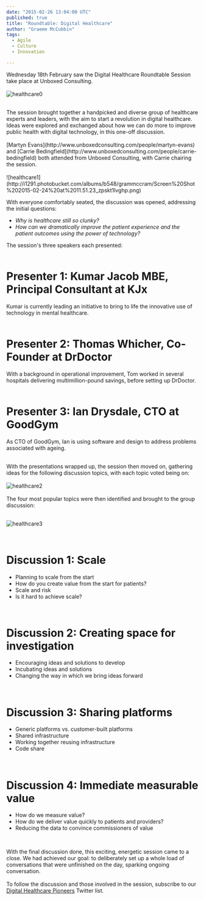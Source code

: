 ```yaml
---
date: "2015-02-26 13:04:00 UTC"
published: true
title: "Roundtable: Digital Healthcare"
author: "Graeme McCubbin"
tags:
  - Agile
  - Culture
  - Innovation

---
```


Wednesday 18th February saw the Digital Healthcare Roundtable Session take place at Unboxed Consulting.<br/>
<br/>
![healthcare0](http://i1291.photobucket.com/albums/b548/grammccram/DSC01779_zpsd4fmmo16.jpg)

<br/>
The session brought together a handpicked and diverse group of healthcare experts and leaders, with the aim to start a revolution in digital healthcare. Ideas were explored and exchanged about how we can do more to improve public health with digital technology, in this one-off discussion.<br/>
<br/>
[Martyn Evans](http://www.unboxedconsulting.com/people/martyn-evans) and [Carrie Bedingfield](http://www.unboxedconsulting.com/people/carrie-bedingfield) both attended from Unboxed Consulting, with Carrie chairing the session.<br/>
<br/>
![healthcare1](http://i1291.photobucket.com/albums/b548/grammccram/Screen%20Shot%202015-02-24%20at%2011.51.23_zpskt1lvghp.png)

With everyone comfortably seated, the discussion was opened, addressing the initial questions:<br/>

* <i>Why is healthcare still so clunky?</i><br/>
* <i>How can we dramatically improve the patient experience and the patient outcomes using the power of technology?</i><br/>

The session's three speakers each presented:<br/>
<br/>
<h1>Presenter 1: Kumar Jacob MBE, Principal Consultant at KJx</h1>

Kumar is currently leading an initiative to bring to life the innovative use of technology in mental healthcare.<br/>
<br/>

<h1>Presenter 2: Thomas Whicher, Co-Founder at DrDoctor</h1>

With a background in operational improvement, Tom worked in several hospitals delivering multimillion-pound savings, before setting up DrDoctor.<br/>
<br/>

<h1>Presenter 3: Ian Drysdale, CTO at GoodGym</h1>

As CTO of GoodGym, Ian is using software and design to address problems associated with ageing.<br/>
<br/>

With the presentations wrapped up, the session then moved on, gathering ideas for the following discussion topics, with each topic voted being on:<br/>
<br/>
![healthcare2](http://i1291.photobucket.com/albums/b548/grammccram/Screen%20Shot%202015-02-24%20at%2013.08.52_zpsr1tnaers.png)<br/>
<br/>
The four most popular topics were then identified and brought to the group discussion:<br/>
<br/>

![healthcare3](http://i1291.photobucket.com/albums/b548/grammccram/Screen%20Shot%202015-02-24%20at%2017.12.36_zps6x8herpg.png)

<br/>
<h1>Discussion 1: Scale</h1>

* Planning to scale from the start<br/>
* How do you create value from the start for patients?<br/>
* Scale and risk<br/>
* Is it hard to achieve scale?<br/>
<br/>

<h1>Discussion 2: Creating space for investigation</h1>

* Encouraging ideas and solutions to develop<br/>
* Incubating ideas and solutions<br/>
* Changing the way in which we bring ideas forward<br/>
<br/>

<h1>Discussion 3: Sharing platforms</h1>

* Generic platforms vs. customer-built platforms<br/>
* Shared infrastructure<br/>
* Working together reusing infrastructure<br/>
* Code share<br/>
<br/>

<h1>Discussion 4: Immediate measurable value</h1>

* How do we measure value?<br/>
* How do we deliver value quickly to patients and providers?<br/>
* Reducing the data to convince commissioners of value<br/>
<br/>

With the final discussion done, this exciting, energetic session came to a close. We had achieved our goal: to deliberately set up a whole load of conversations that were unfinished on the day, sparking ongoing conversation.<br/>
<br/>
To follow the discussion and those involved in the session, subscribe to our [Digital Healthcare Pioneers](https://twitter.com/Ubxd/lists/digital-health-pioneers1) Twitter list.
